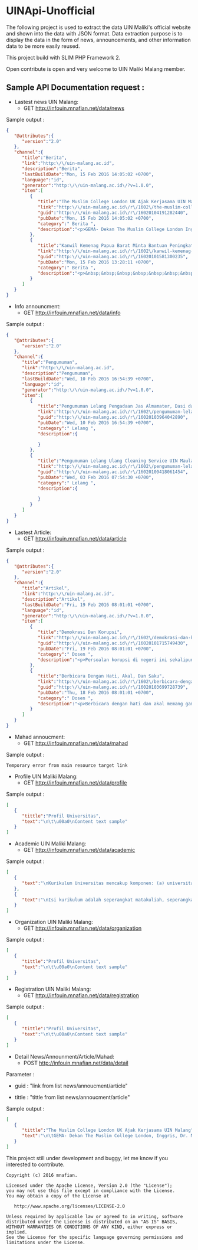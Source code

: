 # UINApi-Unofficial

The following project is used to extract the data UIN Maliki's official website and shown into the data with JSON format. Data extraction purpose is to display the data in the form of news, announcements, and other information data to be more easily reused.

This project build  with SLIM PHP Framework 2.

Open contribute is open and very welcome to UIN Maliki Malang member.

## Sample API Documentation request :

* Lastest news UIN Malang:
    * GET http://infouin.mnafian.net/data/news

Sample output :
```json
{
   "@attributes":{
      "version":"2.0"
   },
   "channel":{
      "title":"Berita",
      "link":"http:\/\/uin-malang.ac.id",
      "description":"Berita",
      "lastBuildDate":"Mon, 15 Feb 2016 14:05:02 +0700",
      "language":"id",
      "generator":"http:\/\/uin-malang.ac.id\/?v=1.0.0",
      "item":[
         {
            "title":"The Muslim College London UK Ajak Kerjasama UIN Malang",
            "link":"http:\/\/uin-malang.ac.id\/r\/1602\/the-muslim-college-london-uk-ajak-kerjasama-uin-malang.html",
            "guid":"http:\/\/uin-malang.ac.id\/r\/16020104191282440",
            "pubDate":"Mon, 15 Feb 2016 14:05:02 +0700",
            "category":" Berita ",
            "description":"<p>GEMA- Dekan The Muslim College London Inggris, Dr. Muhamed Ben Othman dan Dr. Faisal Hamid siang ini melakukan kunungan sekaligus untuk melakukan kerjasama dengan UIN Maulana Malik Ibrahim Malang, Senin (15\/2).<\/p> "
         },
         {
            "title":"Kanwil Kemenag Papua Barat Minta Bantuan Peningkatan SDM",
            "link":"http:\/\/uin-malang.ac.id\/r\/1602\/kanwil-kemenag-papua-barat-minta-bantuan-peningkatan-sdm.html",
            "guid":"http:\/\/uin-malang.ac.id\/r\/16020101581300235",
            "pubDate":"Mon, 15 Feb 2016 13:28:11 +0700",
            "category":" Berita ",
            "description":"<p>&nbsp;&nbsp;&nbsp;&nbsp;&nbsp;&nbsp;&nbsp;&nbsp;&nbsp;&nbsp;&nbsp; <strong>GEMA-<\/strong>Dalam rangka meningkatkan kualitas pendidikan dan pembelajaran di Papua Barat, Kementerian Agama Papua Barat menyelenggarakan kerjasama dengan UIN Maulana Malik Ibrahim Malang, Senin (15\/2). Pertemuan kerjasama disambut langsung oleh Wakil Rektor Bidang Akademik Dr. H. M. Zainuddin, MA., dan Wakil Rektor III Dr. H. Agus Maimun, M.Pd. <em>Memorandum of Understanding<\/em> (MoU) ini diselenggarakan di Ruang Rektor Gedung Rektorat lt.1 antara Pihak Kerjasama UIN Maliki dengan Tim Kanwil Papua Barat.<\/p> "
         }
      ]
   }
}
```

* Info announcment:
    * GET http://infouin.mnafian.net/data/info

Sample output :
```json
{
   "@attributes":{
      "version":"2.0"
   },
   "channel":{
      "title":"Pengumuman",
      "link":"http:\/\/uin-malang.ac.id",
      "description":"Pengumuman",
      "lastBuildDate":"Wed, 10 Feb 2016 16:54:39 +0700",
      "language":"id",
      "generator":"http:\/\/uin-malang.ac.id\/?v=1.0.0",
      "item":[
         {
            "title":"Pengumuman Lelang Pengadaan Jas Almamater, Dasi dan Topi UIN Maliki Malang TA 2016",
            "link":"http:\/\/uin-malang.ac.id\/r\/1602\/pengumuman-lelang-pengadaan-jas-almamater-dasi-dan-topi-uin-maliki-malang-ta-2016.html",
            "guid":"http:\/\/uin-malang.ac.id\/r\/16020103964042890",
            "pubDate":"Wed, 10 Feb 2016 16:54:39 +0700",
            "category":" Lelang ",
            "description":{

            }
         },
         {
            "title":"Pengumuman Lelang Ulang Cleaning Service UIN Maulana Malik Ibrahim Malang Tahun Anggaran 2016",
            "link":"http:\/\/uin-malang.ac.id\/r\/1602\/pengumuman-lelang-ulang-cleaning-service-uin-maulana-malik-ibrahim-malang-tahun-anggaran-2016.html",
            "guid":"http:\/\/uin-malang.ac.id\/r\/16020100418061454",
            "pubDate":"Wed, 03 Feb 2016 07:54:30 +0700",
            "category":" Lelang ",
            "description":{

            }
         }
      ]
   }
}
```
* Lastest Article:
    * GET http://infouin.mnafian.net/data/article

Sample output :
```json
{
   "@attributes":{
      "version":"2.0"
   },
   "channel":{
      "title":"Artikel",
      "link":"http:\/\/uin-malang.ac.id",
      "description":"Artikel",
      "lastBuildDate":"Fri, 19 Feb 2016 08:01:01 +0700",
      "language":"id",
      "generator":"http:\/\/uin-malang.ac.id\/?v=1.0.0",
      "item":[
         {
            "title":"Demokrasi Dan Korupsi",
            "link":"http:\/\/uin-malang.ac.id\/r\/1602\/demokrasi-dan-korupsi.html",
            "guid":"http:\/\/uin-malang.ac.id\/r\/16020101715749430",
            "pubDate":"Fri, 19 Feb 2016 08:01:01 +0700",
            "category":" Dosen ",
            "description":"<p>Persoalan korupsi di negeri ini sekalipun sudah cukup lama diberantas, ternyata belum selesai.<\/p> "
         },
         {
            "title":"Berbicara Dengan Hati, Akal, Dan Saku",
            "link":"http:\/\/uin-malang.ac.id\/r\/1602\/berbicara-dengan-hati-akal-dan-saku.html",
            "guid":"http:\/\/uin-malang.ac.id\/r\/16020103699728739",
            "pubDate":"Thu, 18 Feb 2016 08:01:01 +0700",
            "category":" Dosen ",
            "description":"<p>Berbicara dengan hati dan akal memang gampang dimengerti dan keduanya sangat mudah dibedakan.<\/p> "
         }
      ]
   }
}
```
* Mahad annoucment:
    * GET http://infouin.mnafian.net/data/mahad

Sample output :
```
Temporary error from main resource target link
```

* Profile UIN Maliki Malang:
    * GET http://infouin.mnafian.net/data/profile

Sample output :
```json
[
   {
      "tittle":"Profil Universitas",
      "text":"\n\t\u00a0\nContent text sample"
   }
]
```

* Academic UIN Maliki Malang:
    * GET http://infouin.mnafian.net/data/academic

Sample output :
```json
[
   {
      "text":"\nKurikulum Universitas mencakup komponen: (a) universitas, yang mencerminkan pengejawantahan visi, misi, serta tradisi yang dijunjung tinggi dan dikembangkan oleh universitas, yang mengikat seluruh komponen universitas; (b)fakultas, yang mencerminkan bidang ilmu yang dikembangkan oleh fakultas; dan (c) jurusan\/program studi, yang mencerminkan spesifikasi bidang ilmu tertentu yang dikembangkan oleh fakultas; dan (d) pendukung, yang mencakup berbagai kajian ilmiah yang mendukung pengembangan atau pencapaian tujuan pendidikan.\n\n"
   },
   {
      "text":"\nIsi kurikulum adalah seperangkat matakuliah, seperangkat kajian ilmiah, dan seperangkat pengalaman belajar tertentu, yang ditetapkan oleh setiap fakultas, yang diorganisasikan sedemikian rupa sehingga menjamin tercapainya tujuan Universitas, Fakultas, Jurusan\/Program Studi\/Konsentrasi, serta tujuan lain yang dipandang penting.\n\n"
   }
]
```

* Organization UIN Maliki Malang:
    * GET http://infouin.mnafian.net/data/organization

Sample output :
```json
[
   {
      "tittle":"Profil Universitas",
      "text":"\n\t\u00a0\nContent text sample"
   }
]
```

* Registration UIN Maliki Malang:
    * GET http://infouin.mnafian.net/data/registration

Sample output :
```json
[
   {
      "tittle":"Profil Universitas",
      "text":"\n\t\u00a0\nContent text sample"
   }
]
```

* Detail News/Announment/Article/Mahad:
    * POST http://infouin.mnafian.net/data/detail

Parameter : 
* guid : "link from list news/annoucment/article"

* tittle : "tittle from list news/annoucment/article"

Sample output :
```json
[
   {
      "tittle":"The Muslim College London UK Ajak Kerjasama UIN Malang",
      "text":"\n\tGEMA- Dekan The Muslim College London, Inggris, Dr. Mohamed Benothman dan Dr. Faisal Hamid siang ini melakukan kunjungan sekaligus untuk melakukan kerjasama dengan UIN Maulana Malik Ibrahim Malang, Senin (15\/2).\n\n\n\nDelegasi The Muslim College yang diwakili Dr. Mohamed Benothman dan Dr. Faisal Hamid diterima langsung oleh Wakil Rektor Bidang Akademik Dr. H. Zainuddin, MA di Ruang Rektor Lt.1.\nDalam kesempatan itu, Dr.\u00a0Mohamed\u00a0Benothman menyampaikan bahwa saat ini perkembangan umat Islam di Eropa khususnya di Inggris tengah mengalami peningkatan yang cukup pesat dan hal itu terus mendapatkan respon yang positif dari masyarakat, faktanya saat ini masyarakat di Inggris semakin banyak yang memeluk agama Islam.\n\u201cMeskipun muslim di\u00a0 sana (Eropa, Red) masih minoritas akan tetapi perkembangan pemeluk agama Islam di sana sangat menggembirakan,\u201d ceritanya.\n\u201cKerjasama antara dua institusi pendidikan kita ini didukung dengan visi misi yang hampir sama, yaitu sebagai sebuah institusi pendidikan yang membawa rahmat bagi alam semesta,\u201d ungkapnya.\nThe Muslim College merupakan salah satu perguruan tinggi Islam yang terletak di kota London, Inggris, yang fokus pada isu-isu keagamaan dan bertujuan untuk mengenalkan Islam di Eropa dengan cara yang lebih moderat.\nDr.\u00a0Mohamed Benothman berharap kunjungan ini menjadi pintu pembuka bagi kerjasama-kerjasama antara The Muslim College dengan UIN Maliki Malang. \u201cSemoga dalam waktu dekat bisa merealisasikan kerjasama yang sudah disepakati bersama dalam MoU tersebut,\u201d harapnya. (*)\n\u00a0"
   }
]
```

This project still under development and buggy, let me know if you interested to contribute.

```
Copyright (c) 2016 mnafian.

Licensed under the Apache License, Version 2.0 (the "License");
you may not use this file except in compliance with the License.
You may obtain a copy of the License at

   http://www.apache.org/licenses/LICENSE-2.0

Unless required by applicable law or agreed to in writing, software
distributed under the License is distributed on an "AS IS" BASIS,
WITHOUT WARRANTIES OR CONDITIONS OF ANY KIND, either express or implied.
See the License for the specific language governing permissions and
limitations under the License.
```